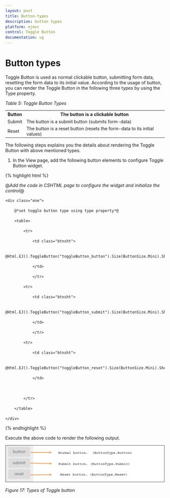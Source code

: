 ```yaml
---
layout: post
title: Button-types
description: button types
platform: ejmvc
control: Toggle Button
documentation: ug
---
```


# Button types

Toggle Button is used as normal clickable button, submitting form data, resetting the form data to its initial value. According to the usage of button, you can render the Toggle Button in the following three types by using the Type property.

_Table 5: Toggle Button Types_

<table>
<tr>
<th>
Button</th><th>
The button is a clickable button </th></tr>
<tr>
<td>
Submit</td><td>
The button is a submit button (submits form-data)</td></tr>
<tr>
<td>
Reset    </td><td>
The button is a reset button (resets the form-data to its initial values)</td></tr>
</table>


The following steps explains you the details about rendering the Toggle Button with above mentioned types. 

1. In the View page, add the following button elements to configure Toggle Button widget.




{% highlight html %}

@*Add the code in CSHTML page to configure the widget and initialize the control*@



    <div class="one">

        @*set toggle button type using type property*@

        <table>

            <tr>

                <td class="btnsht">

                    @Html.EJ().ToggleButton("toggleButton_button").Size(ButtonSize.Mini).ShowRoundedCorner(true).ContentType(ContentType.TextOnly).DefaultText("button").ActiveText("Next").Type(ButtonType.Button)

                </td>

                </tr>

            <tr>

                <td class="btnsht">

                    @Html.EJ().ToggleButton("toggleButton_submit").Size(ButtonSize.Mini).ShowRoundedCorner(true).ContentType(ContentType.TextOnly).DefaultText("submit").ActiveText("Next").Type(ButtonType.Submit)

                </td>

                </tr>

            <tr>

                <td class="btnsht">

                    @Html.EJ().ToggleButton("toggleButton_reset").Size(ButtonSize.Mini).ShowRoundedCorner(true).ContentType(ContentType.TextOnly).DefaultText("reset").ActiveText("Next").Type(ButtonType.Reset)

                </td>



            </tr>

        </table>

    </div>


{% endhighlight %}


Execute the above code to render the following output.

![C:/Users/labuser/AppData/Local/Temp/SNAGHTML1589dc08.PNG](Button-types_images/Button-types_img1.png)


_Figure 17: Types of Toggle button_



